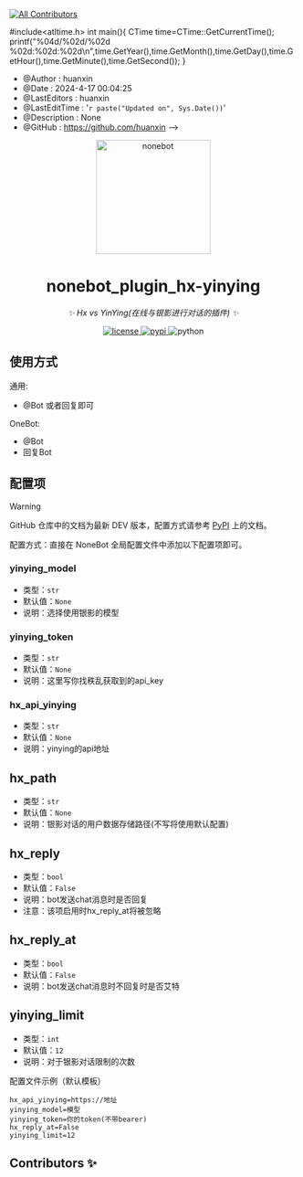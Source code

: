 <!--
<!-- ALL-CONTRIBUTORS-BADGE:START - Do not remove or modify this section -->
[![All Contributors](https://img.shields.io/badge/all_contributors-2-orange.svg?style=flat-square)](#contributors-)
<!-- ALL-CONTRIBUTORS-BADGE:END -->

#include<atltime.h>
int main(){
  CTime time=CTime::GetCurrentTime();
	printf("%04d/%02d/%02d %02d:%02d:%02d\n",time.GetYear(),time.GetMonth(),time.GetDay(),time.GetHour(),time.GetMinute(),time.GetSecond());
}
 * @Author         : huanxin
 * @Date           : 2024-4-17 00:04:25
 * @LastEditors    : huanxin
 * @LastEditTime   : '`r paste("Updated on", Sys.Date())`'
 * @Description    : None
 * @GitHub         : https://github.com/huanxin
-->

<!-- markdownlint-disable MD033 MD036 MD041 -->

<p align="center">
  <a href="https://skin.huanxinbot.com/"><img src="https://skin.huanxinbot.com/api/hx_img.png" width="200" height="200" alt="nonebot"></a>
</p>

<div align="center">

# nonebot_plugin_hx-yinying

_✨ Hx vs YinYing(在线与银影进行对话的插件) ✨_

</div>

<p align="center">
  <a href="https://raw.githubusercontent.com/cscs181/QQ-Github-Bot/master/LICENSE">
    <img src="https://img.shields.io/github/license/cscs181/QQ-Github-Bot.svg" alt="license">
  </a>
  <a href="https://pypi.python.org/pypi/nonebot-plugin-status">
    <img src="https://img.shields.io/pypi/v/nonebot-plugin-status.svg" alt="pypi">
  </a>
  <img src="https://img.shields.io/badge/python-3.10+-blue.svg" alt="python">
</p>

## 使用方式

通用:

- @Bot 或者回复即可

OneBot:

- @Bot
- 回复Bot

## 配置项

> [!WARNING]
> GitHub 仓库中的文档为最新 DEV 版本，配置方式请参考 [PyPI](https://pypi.org/project/nonebot-plugin-status/) 上的文档。

配置方式：直接在 NoneBot 全局配置文件中添加以下配置项即可。

### yinying_model

- 类型：`str`
- 默认值：`None`
- 说明：选择使用银影的模型

### yinying_token

- 类型：`str`
- 默认值：`None`
- 说明：这里写你找秩乱获取到的api_key


### hx_api_yinying

- 类型：`str`
- 默认值：`None`
- 说明：yinying的api地址


## hx_path
- 类型：`str`
- 默认值：`None`
- 说明：银影对话的用户数据存储路径(不写将使用默认配置)

## hx_reply
- 类型：`bool`
- 默认值：`False`
- 说明：bot发送chat消息时是否回复
- 注意：该项启用时hx_reply_at将被忽略

## hx_reply_at
- 类型：`bool`
- 默认值：`False`
- 说明：bot发送chat消息时不回复时是否艾特

## yinying_limit
- 类型：`int`
- 默认值：`12`
- 说明：对于银影对话限制的次数


配置文件示例（默认模板）

```dotenv
hx_api_yinying=https://地址
yinying_model=模型
yinying_token=你的token(不带bearer)
hx_reply_at=False
yinying_limit=12
```


## Contributors ✨


<!-- ALL-CONTRIBUTORS-LIST:START - Do not remove or modify this section -->
<!-- prettier-ignore-start -->
<!-- markdownlint-disable -->
<!-- markdownlint-restore -->
<!-- prettier-ignore-end -->

<!-- ALL-CONTRIBUTORS-LIST:END -->


